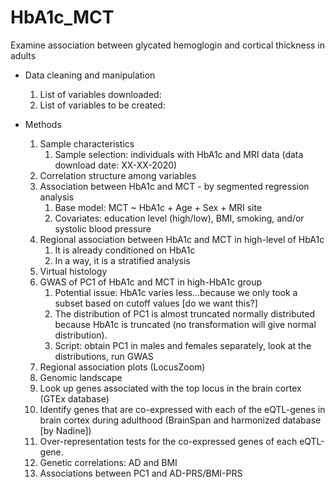 # HbA1c_MCT
Examine association between glycated hemoglogin and cortical thickness in adults

- Data cleaning and manipulation
  1. List of variables downloaded:
  2. List of variables to be created:
  
- Methods
  1. Sample characteristics
      1. Sample selection: individuals with HbA1c and MRI data (data download date: XX-XX-2020)
  2. Correlation structure among variables  
  3. Association between HbA1c and MCT - by segmented regression analysis
      1. Base model: MCT ~ HbA1c + Age + Sex + MRI site
      2. Covariates: education level (high/low), BMI, smoking, and/or systolic blood pressure
  4. Regional association between HbA1c and MCT in high-level of HbA1c
      1. It is already conditioned on HbA1c
      2. In a way, it is a stratified analysis
  5. Virtual histology
  6. GWAS of PC1 of HbA1c and MCT in high-HbA1c group
      1. Potential issue: HbA1c varies less...because we only took a subset based on cutoff values [do we want this?]
      2. The distribution of PC1 is almost truncated normally distributed because HbA1c is truncated (no transformation will give normal distribution).
      3. Script: obtain PC1 in males and females separately, look at the distributions, run GWAS
  7. Regional association plots (LocusZoom)
  8. Genomic landscape
  9. Look up genes associated with the top locus in the brain cortex (GTEx database)
  10. Identify genes that are co-expressed with each of the eQTL-genes in brain cortex during adulthood (BrainSpan and harmonized database [by Nadine])
  11. Over-representation tests for the co-expressed genes of each eQTL-gene.
  12. Genetic correlations: AD and BMI
  13. Associations between PC1 and AD-PRS/BMI-PRS
